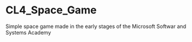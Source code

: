 # CL4_Space_Game
Simple space game made in the early stages of the Microsoft Softwar and Systems Academy
